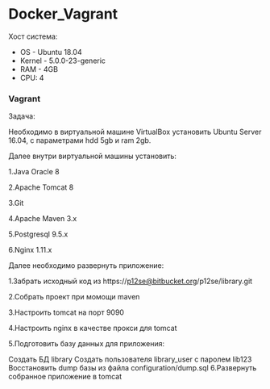 # Docker_Vagrant

Хост система:
* OS - Ubuntu 18.04
* Kernel - 5.0.0-23-generic
* RAM - 4GB
* CPU: 4

### Vagrant
Задача:

Необходимо в виртуальной машине VirtualBox установить Ubuntu Server 16.04, c параметрами hdd 5gb и ram 2gb.

Далее внутри виртуальной машины установить:

1.Java Oracle 8

2.Apache Tomcat 8

3.Git

4.Apache Maven 3.x

5.Postgresql 9.5.x

6.Nginx 1.11.x

Далее необходимо развернуть приложение:

1.Забрать исходный код из https://p12se@bitbucket.org/p12se/library.git

2.Собрать проект при момощи maven

3.Настроить tomcat на порт 9090

4.Настроить nginx в качестве прокси для tomcat

5.Подготовить базу данных для приложения:

Создать БД library
Создать пользователя library_user с паролем lib123
Восстановить dump базы из файла configuration/dump.sql
6.Развернуть собранное приложение в tomcat
